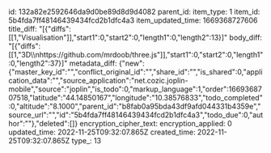 id: 132a82e2592646da9d0be89d8d9d4082
parent_id: 
item_type: 1
item_id: 5b4fda7ff48146439434fcd2b1dfc4a3
item_updated_time: 1669368727606
title_diff: "[{\"diffs\":[[1,\"Visualisation\"]],\"start1\":0,\"start2\":0,\"length1\":0,\"length2\":13}]"
body_diff: "[{\"diffs\":[[1,\"3D\\\nhttps://github.com/mrdoob/three.js\"]],\"start1\":0,\"start2\":0,\"length1\":0,\"length2\":37}]"
metadata_diff: {"new":{"master_key_id":"","conflict_original_id":"","share_id":"","is_shared":0,"application_data":"","source_application":"net.cozic.joplin-mobile","source":"joplin","is_todo":0,"markup_language":1,"order":1669368707518,"latitude":"44.14850167","longitude":"10.38576833","todo_completed":0,"altitude":"8.1000","parent_id":"b8fab0a95bda43df9afd044331b4359e","source_url":"","id":"5b4fda7ff48146439434fcd2b1dfc4a3","todo_due":0,"author":""},"deleted":[]}
encryption_cipher_text: 
encryption_applied: 0
updated_time: 2022-11-25T09:32:07.865Z
created_time: 2022-11-25T09:32:07.865Z
type_: 13